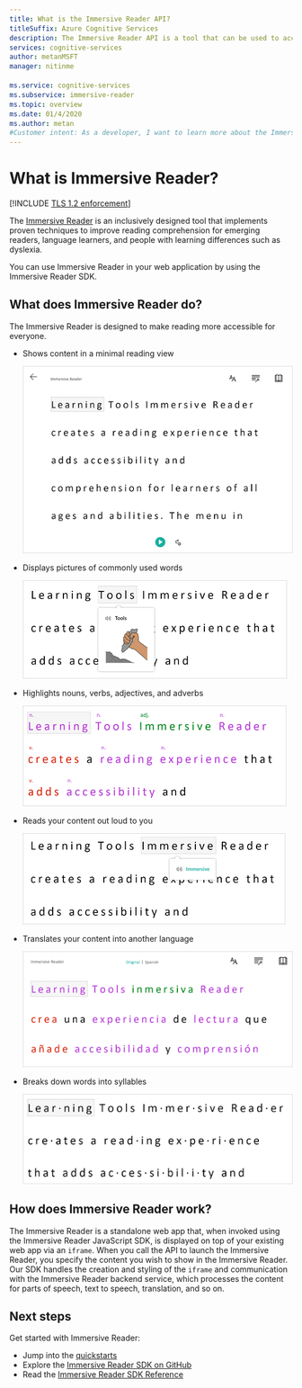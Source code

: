 ```yaml
---
title: What is the Immersive Reader API?
titleSuffix: Azure Cognitive Services
description: The Immersive Reader API is a tool that can be used to accommodate people with learning differences or help new readers and language learners.
services: cognitive-services
author: metanMSFT
manager: nitinme

ms.service: cognitive-services
ms.subservice: immersive-reader
ms.topic: overview
ms.date: 01/4/2020
ms.author: metan
#Customer intent: As a developer, I want to learn more about the Immersive Reader, which is a new offering in Cognitive Services, so that I can embed this package of content into a document to accommodate users with reading differences.
---
```


# What is Immersive Reader?

[!INCLUDE [TLS 1.2 enforcement](../../../includes/cognitive-services-tls-announcement.md)]

The [Immersive Reader](https://www.onenote.com/learningtools) is an inclusively designed tool that implements proven techniques to improve reading comprehension for emerging readers, language learners, and people with learning differences such as dyslexia.

You can use Immersive Reader in your web application by using the Immersive Reader SDK.

## What does Immersive Reader do?

The Immersive Reader is designed to make reading more accessible for everyone.

* Shows content in a minimal reading view

  ![Immersive Reader](./media/immersive-reader.png)

* Displays pictures of commonly used words

  ![Picture Dictionary](./media/picture-dictionary.png)

* Highlights nouns, verbs, adjectives, and adverbs

  ![Parts of Speech](./media/parts-of-speech.png)

* Reads your content out loud to you

  ![Read Aloud](./media/read-aloud.png)

* Translates your content into another language

  ![Translation](./media/translation.png)

* Breaks down words into syllables

  ![Syllabification](./media/syllabification.png)

## How does Immersive Reader work?

The Immersive Reader is a standalone web app that, when invoked using the Immersive Reader JavaScript SDK, is displayed on top of your existing web app via an `iframe`. When you call the API to launch the Immersive Reader, you specify the content you wish to show in the Immersive Reader. Our SDK handles the creation and styling of the `iframe` and communication with the Immersive Reader backend service, which processes the content for parts of speech, text to speech, translation, and so on.

## Next steps

Get started with Immersive Reader:

* Jump into the [quickstarts](./quickstarts/client-libraries.md?pivots=programming-language-csharp)
* Explore the [Immersive Reader SDK on GitHub](https://github.com/microsoft/immersive-reader-sdk)
* Read the [Immersive Reader SDK Reference](./reference.md)
